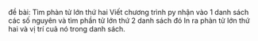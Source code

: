 đề bài: Tìm phàn tử lớn thứ hai
Viết chương trình py nhận vào 1 danh sách các số nguyên và tìm phần tử lớn thứ 2 danh sách đó
In ra phàn tử lớn thứ hai và vị trí cuả nó trong danh sách.